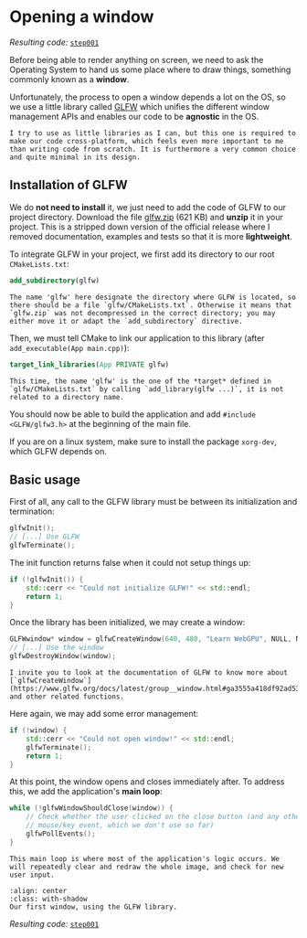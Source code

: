 Opening a window
================

*Resulting code:* [`step001`](https://github.com/eliemichel/LearnWebGPU-Code/tree/step001)

Before being able to render anything on screen, we need to ask the Operating System to hand us some place where to draw things, something commonly known as a **window**.

Unfortunately, the process to open a window depends a lot on the OS, so we use a little library called [GLFW](https://www.glfw.org/) which unifies the different window management APIs and enables our code to be **agnostic** in the OS.

```{note}
I try to use as little libraries as I can, but this one is required to make our code cross-platform, which feels even more important to me than writing code from scratch. It is furthermore a very common choice and quite minimal in its design.
```

Installation of GLFW
--------------------

We do **not need to install** it, we just need to add the code of GLFW to our project directory. Download the file [glfw.zip](../data/glfw.zip) (621 KB) and **unzip** it in your project. This is a stripped down version of the official release where I removed documentation, examples and tests so that it is more **lightweight**.

To integrate GLFW in your project, we first add its directory to our root `CMakeLists.txt`:

```CMake
add_subdirectory(glfw)
```

```{important}
The name 'glfw' here designate the directory where GLFW is located, so there should be a file `glfw/CMakeLists.txt`. Otherwise it means that `glfw.zip` was not decompressed in the correct directory; you may either move it or adapt the `add_subdirectory` directive.
```

Then, we must tell CMake to link our application to this library (after `add_executable(App main.cpp)`):

```CMake
target_link_libraries(App PRIVATE glfw)
```

```{tip}
This time, the name 'glfw' is the one of the *target* defined in `glfw/CMakeLists.txt` by calling `add_library(glfw ...)`, it is not related to a directory name.
```

You should now be able to build the application and add `#include <GLFW/glfw3.h>` at the beginning of the main file.

If you are on a linux system, make sure to install the package `xorg-dev`, which GLFW depends on.

Basic usage
-----------

First of all, any call to the GLFW library must be between its initialization and termination:

```C++
glfwInit();
// [...] Use GLFW
glfwTerminate();
```

The init function returns false when it could not setup things up:

```C++
if (!glfwInit()) {
	std::cerr << "Could not initialize GLFW!" << std::endl;
	return 1;
}
```

Once the library has been initialized, we may create a window:

```C++
GLFWwindow* window = glfwCreateWindow(640, 480, "Learn WebGPU", NULL, NULL);
// [...] Use the window
glfwDestroyWindow(window);
```

```{tip}
I invite you to look at the documentation of GLFW to know more about [`glfwCreateWindow`](https://www.glfw.org/docs/latest/group__window.html#ga3555a418df92ad53f917597fe2f64aeb) and other related functions.
```

Here again, we may add some error management:

```C++
if (!window) {
	std::cerr << "Could not open window!" << std::endl;
	glfwTerminate();
	return 1;
}
```

At this point, the window opens and closes immediately after. To address this, we add the application's **main loop**:

```C++
while (!glfwWindowShouldClose(window)) {
	// Check whether the user clicked on the close button (and any other
	// mouse/key event, which we don't use so far)
	glfwPollEvents();
}
```

```{note}
This main loop is where most of the application's logic occurs. We will repeatedly clear and redraw the whole image, and check for new user input.
```

```{figure} /images/glfw-boilerplate.png
:align: center
:class: with-shadow
Our first window, using the GLFW library.
```

*Resulting code:* [`step001`](https://github.com/eliemichel/LearnWebGPU-Code/tree/step001)
